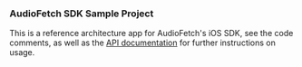 ### AudioFetch SDK Sample Project

This is a reference architecture app for AudioFetch's iOS SDK, see the code comments, as well as the [API documentation](https://github.com/audiofetch/ios-audiofetch-sdk-public-library/raw/master/AudioFetchiOSSDKDocumentation_rev_1.0.pdf) for further instructions on usage.
